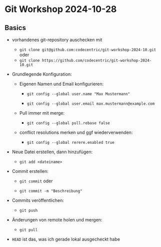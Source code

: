 # Git Workshop 2024-10-28

## Basics

- vorhandenes git-repository auschecken mit
  
  - `git clone git@github.com:codecentric/git-workshop-2024-10.git` oder
  - `git clone https://github.com/codecentric/git-workshop-2024-10.git`

- Grundlegende Konfiguration:
  
  - Eigenen Namen und Email konfigurieren:
    
    - `git config --global user.name "Max Mustermann"`
    
    - `git config --global user.email max.mustermann@example.com`
  
  - Pull immer mit merge:
    
    - `git config --global pull.rebase false`
  - conflict resolutions merken und ggf wiederverwenden:
    - `git config --global rerere.enabled true`

- Neue Datei erstellen, dann hinzufügen:
  
  - `git add <dateiname>`

- Commit erstellen:
  
  - `git commit` oder
  
  - `git commit -m "Beschreibung"`

- Commits veröffentlichen:
  
  - `git push`

- Änderungen von remote holen und mergen:
  
  - `git pull`



- `HEAD` ist das, was ich gerade lokal ausgecheckt habe
